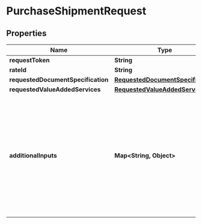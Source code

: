 # PurchaseShipmentRequest

## Properties
Name | Type | Description | Notes
------------ | ------------- | ------------- | -------------
**requestToken** | **String** |  | 
**rateId** | **String** |  | 
**requestedDocumentSpecification** | [**RequestedDocumentSpecification**](RequestedDocumentSpecification.md) |  | 
**requestedValueAddedServices** | [**RequestedValueAddedServiceList**](RequestedValueAddedServiceList.md) |  |  [optional]
**additionalInputs** | **Map&lt;String, Object&gt;** | The additional inputs required to purchase a shipping offering, in JSON format. The JSON provided here must adhere to the JSON schema that is returned in the response to the getAdditionalInputs operation.  Additional inputs are only required when indicated by the requiresAdditionalInputs property in the response to the getRates operation. |  [optional]

